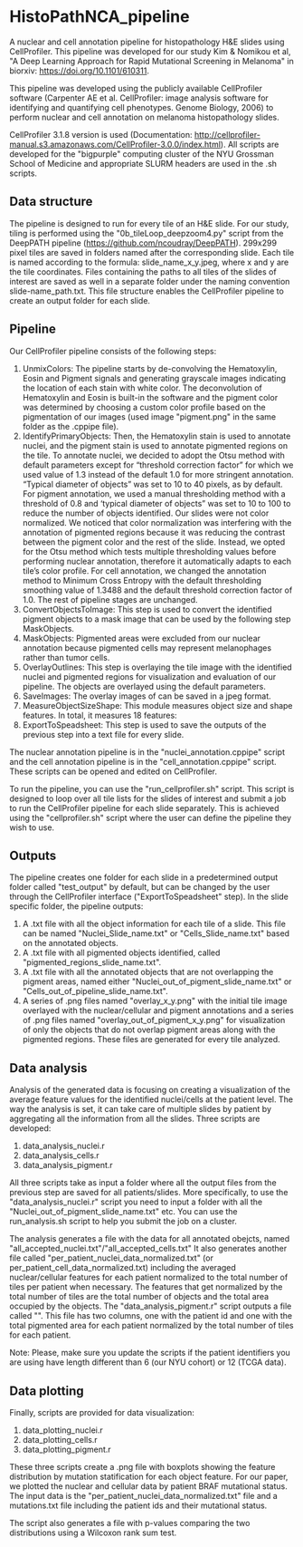 # HistoPathNCA_pipeline
A nuclear and cell annotation pipeline for histopathology H&amp;E slides using CellProfiler. This pipeline was developed for our study Kim & Nomikou et al, "A Deep Learning Approach for Rapid Mutational Screening in Melanoma" in biorxiv: https://doi.org/10.1101/610311.

This pipeline was developed using the publicly available CellProfiler software (Carpenter AE et al. CellProfiler: image analysis software for identifying and 
quantifying cell phenotypes. Genome Biology, 2006) to perform nuclear and cell annotation on melanoma histopathology slides. 

CellProfiler 3.1.8 version is used (Documentation: http://cellprofiler-manual.s3.amazonaws.com/CellProfiler-3.0.0/index.html). 
All scripts are developed for the "bigpurple" computing cluster of the NYU Grossman School of Medicine and appropriate SLURM headers are used in the .sh scripts. 

## Data structure
The pipeline is designed to run for every tile of an H&E slide. For our study, tiling is performed using the "0b_tileLoop_deepzoom4.py" script from the DeepPATH pipeline (https://github.com/ncoudray/DeepPATH). 
299x299 pixel tiles are saved in folders named after the corresponding slide. Each tile is named according to the formula: slide_name_x_y.jpeg, where x and y are the tile coordinates. Files containing the paths to all tiles of the slides of interest are saved as well in a separate folder under the naming convention slide-name_path.txt. This file structure enables the CellProfiler pipeline to create an output folder for each slide.

## Pipeline
Our CellProfiler pipeline consists of the following steps:
1. UnmixColors: The pipeline starts by de-convolving the Hematoxylin, Eosin and Pigment signals and generating grayscale images indicating the location of each stain with white color. The deconvolution of Hematoxylin and Eosin is built-in the software and the pigment color was determined by choosing a custom color profile based on the pigmentation of our images (used image "pigment.png" in the same folder as the .cppipe file). 
2. IdentifyPrimaryObjects: Then, the Hematoxylin stain is used to annotate nuclei, and the pigment stain is used to annotate pigmented regions on the tile. To annotate nuclei, we decided to adopt the Otsu method with default parameters except for “threshold correction factor” for which we used value of 1.3 instead of the default 1.0 for more stringent annotation. “Typical diameter of objects” was set to 10 to 40 pixels, as by default. For pigment annotation, we used a manual thresholding method with a threshold of 0.8 and ‘typical diameter of objects” was set to 10 to 100 to reduce the number of objects identified. Our slides were not color normalized. We noticed that color normalization was interfering with the annotation of pigmented regions because it was reducing the contrast between the pigment color and the rest of the slide. Instead, we opted for the Otsu method which tests multiple thresholding values before performing nuclear annotation, therefore it automatically adapts to each tile’s color profile. For cell annotation, we changed the annotation method to Minimum Cross Entropy with the default thresholding smoothing value of 1.3488 and the default threshold correction factor of 1.0. The rest of pipeline stages are unchanged.
3. ConvertObjectsToImage: This step is used to convert the identified pigment objects to a mask image that can be used by the following step MaskObjects.
4. MaskObjects: Pigmented areas were excluded from our nuclear annotation because pigmented cells may represent melanophages rather than tumor cells. 
5. OverlayOutlines: This step is overlaying the tile image with the identified nuclei and pigmented regions for visualization and evaluation of our pipeline. The objects are overlayed using the default parameters. 
6. SaveImages: The overlay images of can be saved in a jpeg format.
7. MeasureObjectSizeShape: This module measures object size and shape features. In total, it measures 18 features: 
8. ExportToSpeadsheet: This step is used to save the outputs of the previous step into a text file for every slide.

The nuclear annotation pipeline is in the "nuclei_annotation.cppipe" script and the cell annotation pipeline is in the "cell_annotation.cppipe" script. These scripts can be opened and edited on CellProfiler.  

To run the pipeline, you can use the "run_cellprofiler.sh" script. This script is designed to loop over all tile lists for the slides of interest and submit a job to run the CellProfiler pipeline for each slide separately. This is achieved using the "cellprofiler.sh" script where the user can define the pipeline they wish to use. 

## Outputs
The pipeline creates one folder for each slide in a predetermined output folder called "test_output" by default, but can be changed by the user through the CellProfiler interface ("ExportToSpeadsheet" step). 
In the slide specific folder, the pipeline outputs:
1. A .txt file with all the object information for each tile of a slide. This file can be named "Nuclei_Slide_name.txt" or "Cells_Slide_name.txt" based on the annotated objects. 
2. A .txt file with all pigmented objects identified, called "pigmented_regions_slide_name.txt".
3. A .txt file with all the annotated objects that are not overlapping the pigment areas, named either "Nuclei_out_of_pigment_slide_name.txt" or "Cells_out_of_pipeline_slide_name.txt".
4. A series of .png files named "overlay_x_y.png" with the initial tile image overlayed with the nuclear/cellular and pigment annotations and a series of .png files named "overlay_out_of_pigment_x_y.png" for visualization of only the objects that do not overlap pigment areas along with the pigmented regions. These files are generated for every tile analyzed.  

## Data analysis
Analysis of the generated data is focusing on creating a visualization of the average feature values for the identified nuclei/cells at the patient level. The way the analysis is set, it can take care of multiple slides by patient by aggregating all the information from all the slides. Three scripts are developed:
1. data_analysis_nuclei.r 
2. data_analysis_cells.r
3. data_analysis_pigment.r

All three scripts take as input a folder where all the output files from the previous step are saved for all patients/slides.
More specifically, to use the "data_analysis_nuclei.r" script you need to input a folder with all the "Nuclei_out_of_pigment_slide_name.txt" etc. You can use the run_analysis.sh script to help you submit the job on a cluster. 

The analysis generates a file with the data for all annotated obejcts, named "all_accepted_nuclei.txt"/"all_accepted_cells.txt" It also generates another file called "per_patient_nuclei_data_normalized.txt" (or per_patient_cell_data_normalized.txt) including the averaged nuclear/cellular features for each patient normalized to the total number of tiles per patient when necessary. The features that get normalized by the total number of tiles are the total number of objects and the total area occupied by the objects. 
The "data_analysis_pigment.r" script outputs a file called "". This file has two columns, one with the patient id and one with the total pigmented area for each patient normalized by the total number of tiles for each patient.

Note: Please, make sure you update the scripts if the patient identifiers you are using have length different than 6 (our NYU cohort) or 12 (TCGA data).

## Data plotting
Finally, scripts are provided for data visualization:
1. data_plotting_nuclei.r
2. data_plotting_cells.r
3. data_plotting_pigment.r

These three scripts create a .png file with boxplots showing the feature distribution by mutation statification for each object feature. For our paper, we plotted the nuclear and cellular data by patient BRAF mutational status. 
The input data is the "per_patient_nuclei_data_normalized.txt" file and a mutations.txt file including the patient ids and their mutational status. 

The script also generates a file with p-values comparing the two distributions using a Wilcoxon rank sum test. 

